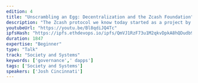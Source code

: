 ```yaml
---
edition: 4
title: "Unscrambling an Egg: Decentralization and the Zcash Foundation"
description: "The Zcash protocol we know today started as a project by the Zerocoin Electric Coin Company (commonly known as the "Zcash Company"), but it wasn't meant to live under the aegis of a single company. In this talk, the Executive Director of the Zcash Foundation—a separate, independent 501(c)3 from the Zcash Company—will cover the path forward for further decentralizing the Zcash protocol, share lessons from the Zcash Foundation's experience in governance applicable to dapp developers and Ethereum community members, and discuss trade-offs inherent in various approaches for bootstrapping cryptoeconomic systems."
youtubeUrl: "https://youtu.be/Bl8qdiJQ4Tc"
ipfsHash: "https://ipfs.ethdevops.io/ipfs/QmVJ1RzF73u1M2qkvDpkA8hQDudb9qyDTyYB8iZgnoVr4s?filename=Unscrambling_an_Egg_-_Decentralization_and_the_Zcash_Foundation_by_Josh_Cincinnati_Devcon4-Bl8qdiJQ4Tc.mp4"
duration: 1847
expertise: "Beginner"
type: "Talk"
track: "Society and Systems"
keywords: ['governance',' dapps']
tags: ['Society and Systems']
speakers: ['Josh Cincinnati']
---
```

